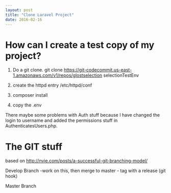 ```yaml
---
layout: post
title: "Clone Laravel Project"
date: 2016-02-16
---
```



# How can I create a  test copy of my project?

1. Do a git clone.
git clone https://git-codecommit.us-east-1.amazonaws.com/v1/repos/glostselection selectionTestEnv

2. create the httpd entry /etc/httpd/conf

3. composer install

4. copy the .env 


There maybe some problems with Auth stuff because I have changed the login to username and added the permissions stuff in AuthenticatesUsers.php.



# The GIT stuff
based on http://nvie.com/posts/a-successful-git-branching-model/

Develop Branch
-work on this, then merge to master - tag with a release (git hook)


Master Branch







